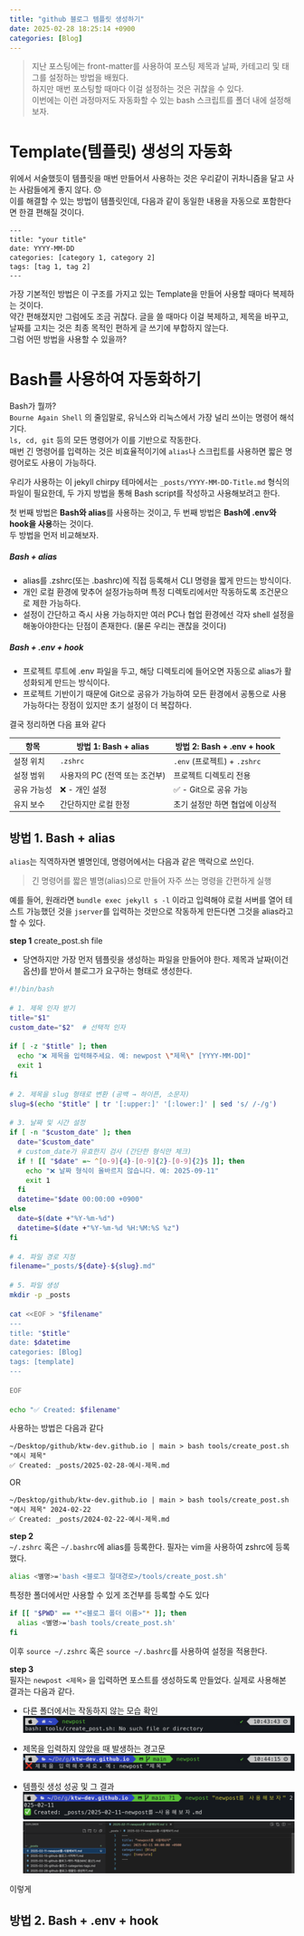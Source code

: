 ```yaml
---
title: "github 블로그 템플릿 생성하기"
date: 2025-02-28 18:25:14 +0900
categories: [Blog]
---
```


> 지난 포스팅에는 front-matter를 사용하여 포스팅 제목과 날짜, 카테고리 및 태그를 설정하는 방법을 배웠다. <br>
하지만 매번 포스팅할 때마다 이걸 설정하는 것은 귀찮을 수 있다. <br>
이번에는 이런 과정마저도 자동화할 수 있는 bash 스크립트를 폴더 내에 설정해보자.

# Template(템플릿) 생성의 자동화
위에서 서술했듯이 템플릿을 매번 만들어서 사용하는 것은 우리같이 귀차니즘을 달고 사는 사람들에게 좋지 않다. 😞 <br>
이를 해결할 수 있는 방법이 템플릿인데, 다음과 같이 동일한 내용을 자동으로 포함한다면 한결 편해질 것이다. 

```
---
title: "your title"
date: YYYY-MM-DD
categories: [category 1, category 2]
tags: [tag 1, tag 2]
---
```
가장 기본적인 방법은 이 구조를 가지고 있는 Template을 만들어 사용할 때마다 복제하는 것이다.<br>
약간 편해졌지만 그럼에도 조금 귀찮다. 글을 쓸 때마다 이걸 복제하고, 제목을 바꾸고, 날짜를 고치는 것은 최종 목적인 편하게 글 쓰기에 부합하지 않는다. <br>
그럼 어떤 방법을 사용할 수 있을까? 

# Bash를 사용하여 자동화하기
Bash가 뭘까? <br>
`Bourne Again Shell` 의 줄임말로, 유닉스와 리눅스에서 가장 널리 쓰이는 명령어 해석기다. <br>
`ls, cd, git` 등의 모든 명령어가 이를 기반으로 작동한다. <br>
매번 긴 명령어를 입력하는 것은 비효율적이기에 `alias`나 스크립트를 사용하면 짧은 명령어로도 사용이 가능하다.<br>

우리가 사용하는 이 jekyll chirpy 테마에서는 `_posts/YYYY-MM-DD-Title.md` 형식의 파일이 필요한데,
두 가지 방법을 통해 Bash script를 작성하고 사용해보려고 한다.

첫 번째 방법은 **Bash와 alias**를 사용하는 것이고, 두 번째 방법은 **Bash에 .env와 hook을 사용**하는 것이다. <br>
두 방법을 먼저 비교해보자.

##### Bash + alias
- alias를 .zshrc(또는 .bashrc)에 직접 등록해서 CLI 명령을 짧게 만드는 방식이다.
- 개인 로컬 환경에 맞추어 설정가능하며 특정 디렉토리에서만 작동하도록 조건문으로 제한 가능하다.
- 설정이 간단하고 즉시 사용 가능하지만 여러 PC나 협업 환경에선 각자 shell 설정을 해놓아야한다는 단점이 존재한다. (물론 우리는 괜찮을 것이다)

##### Bash + .env + hook
- 프로젝트 루트에 .env 파일을 두고, 해당 디렉토리에 들어오면 자동으로 alias가 활성화되게 만드는 방식이다. 
- 프로젝트 기반이기 때문에 Git으로 공유가 가능하여 모든 환경에서 공통으로 사용 가능하다는 장점이 있지만 초기 설정이 더 복잡하다.

결국 정리하면 다음 표와 같다

| 항목 | 방법 1: Bash + alias | 방법 2: Bash + .env + hook |
|------|----------------------|-----------------------------|
| 설정 위치 | `.zshrc` | `.env` (프로젝트) + `.zshrc` |
| 설정 범위 | 사용자의 PC (전역 또는 조건부) | 프로젝트 디렉토리 전용 |
| 공유 가능성 | ❌ - 개인 설정 | ✅ - Git으로 공유 가능 |
| 유지 보수 | 간단하지만 로컬 한정 | 초기 설정만 하면 협업에 이상적 |

## 방법 1. Bash + alias
`alias`는 직역하자면 별명인데, 명령어에서는 다음과 같은 맥락으로 쓰인다. <br>
> 긴 명령어를 짧은 별명(alias)으로 만들어 자주 쓰는 명령을 간편하게 실행 <br>

예를 들어, 원래라면 `bundle exec jekyll s -l` 이라고 입력해야 로컬 서버를 열어 테스트 가능했던 것을 `jserver`를 입력하는 것만으로 작동하게 만든다면 그것을 alias라고 할 수 있다.


**step 1**
create_post.sh file
- 당연하지만 가장 먼저 템플릿을 생성하는 파일을 만들어야 한다. 제목과 날짜(이건 옵션)를 받아서 블로그가 요구하는 형태로 생성한다.

``` sh
#!/bin/bash

# 1. 제목 인자 받기
title="$1"
custom_date="$2"  # 선택적 인자

if [ -z "$title" ]; then
  echo "❌ 제목을 입력해주세요. 예: newpost \"제목\" [YYYY-MM-DD]"
  exit 1
fi

# 2. 제목을 slug 형태로 변환 (공백 → 하이픈, 소문자)
slug=$(echo "$title" | tr '[:upper:]' '[:lower:]' | sed 's/ /-/g')

# 3. 날짜 및 시간 설정
if [ -n "$custom_date" ]; then
  date="$custom_date"
  # custom_date가 유효한지 검사 (간단한 형식만 체크)
  if ! [[ "$date" =~ ^[0-9]{4}-[0-9]{2}-[0-9]{2}$ ]]; then
    echo "❌ 날짜 형식이 올바르지 않습니다. 예: 2025-09-11"
    exit 1
  fi
  datetime="$date 00:00:00 +0900"
else
  date=$(date +"%Y-%m-%d")
  datetime=$(date +"%Y-%m-%d %H:%M:%S %z")
fi

# 4. 파일 경로 지정
filename="_posts/${date}-${slug}.md"

# 5. 파일 생성
mkdir -p _posts

cat <<EOF > "$filename"
---
title: "$title"
date: $datetime
categories: [Blog]
tags: [template]
---

EOF

echo "✅ Created: $filename"
```

사용하는 방법은 다음과 같다

```
~/Desktop/github/ktw-dev.github.io | main > bash tools/create_post.sh "예시 제목"
✅ Created: _posts/2025-02-28-예시-제목.md
```
OR

```
~/Desktop/github/ktw-dev.github.io | main > bash tools/create_post.sh "예시 제목" 2024-02-22
✅ Created: _posts/2024-02-22-예시-제목.md
```

**step 2** <br>
`~/.zshrc` 혹은 `~/.bashrc`에 alias를 등록한다. 필자는 vim을 사용하여 zshrc에 등록했다.

```sh
alias <별명>='bash <블로그 절대경로>/tools/create_post.sh'
```

특정한 폴더에서만 사용할 수 있게 조건부를 등록할 수도 있다

```sh
if [[ "$PWD" == *"<블로그 폴더 이름>"* ]]; then
  alias <별명>='bash tools/create_post.sh'
fi
```
이후 `source ~/.zshrc` 혹은 `source ~/.bashrc`를 사용하여 설정을 적용한다.

**step 3** <br>
필자는 `newpost <제목>` 을 입력하면 포스트를 생성하도록 만들었다. 실제로 사용해본 결과는 다음과 같다.

- 다른 폴더에서는 작동하지 않는 모습 확인
![area-validation](/assets/img/post/20250228-alias-area-validation.png)

- 제목을 입력하지 않았을 때 발생하는 경고문 
![title-validation](/assets/img/post/20250228-title-validation.png)

- 템플릿 생성 성공 및 그 결과
![newpost-success](/assets/img/post/20250228-newpost-success.png)
![newpost-result](/assets/img/post/20250228-newpost-result.png)

이렇게 
## 방법 2. Bash + .env + hook



